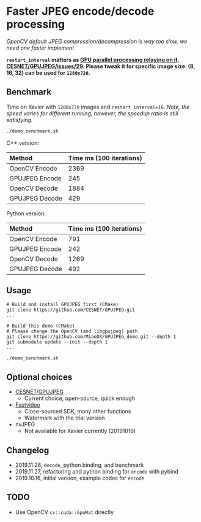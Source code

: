 # Faster JPEG encode/decode processing

*OpenCV default JPEG compression/decompression is way too slow, we need one faster implement*

**`restart_interval` matters as [GPU parallel processing relaying on it, CESNET/GPUJPEG/issues/29](https://github.com/CESNET/GPUJPEG/issues/29). Please tweak it for specific image size. (8, 16, 32) can be used for `1280x720`.**

## Benchmark

Time on Xavier with `1280x720` images and `restart_interval=16`. *Note, the speed varies for different running, however, the speedup ratio is still satisfying.*

``` bash
./demo_benchmark.sh
```

C++ version:

| Method | Time ms (100 iterations) |
| :-----| :---- | 
| OpenCV Encode | 2369  |
| GPUJPEG Encode | 245  |
| OpenCV Decode | 1884  |
| GPUJPEG Decode | 429  |


Python version:

| Method | Time ms (100 iterations) |
| :-----| :---- | 
| OpenCV Encode | 791  |
| GPUJPEG Encode | 242  |
| OpenCV Decode | 1269  |
| GPUJPEG Decode | 492  |

## Usage

``` vi
# Build and install GPUJPEG first (CMake)
git clone https://github.com/CESNET/GPUJPEG.git
...

# Build this demo (CMake)
# Please change the OpenCV (and libgpujpeg) path
git clone https://github.com/MiaoDX/GPUJPEG_demo.git --depth 1
git submodule update --init --depth 1
...

./demo_benchmark.sh
```

## Optional choices

* [CESNET/GPUJPEG](https://github.com/CESNET/GPUJPEG.git) 
  - Current choice, open-source, quick enough
* [Fastvideo](https://www.fastcompression.com/)
  - Close-sourced SDK, many other functions
  - Watermark with the trial version
* nvJPEG
  - Not available for Xavier currently (20191016)

## Changelog

* 2019.11.28, `decode`, python binding, and benchmark
* 2019.11.27, refactoring and python binding for `encode` with pybind
* 2019.10.16, initial version, example codes for `encode`

## TODO

* Use OpenCV `cv::cuda::GpuMat` directly
